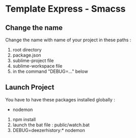 Template Express - Smacss
=========================

Change the name
---------------

Change the name with name of your project in these paths :  

1. root directory
2. package.json
3. sublime-project file
4. sublime-workspace file
5. in the command "DEBUG=..." below


Launch Project
---------------

You have to have these packages installed globally :  
* nodemon

1. npm install
2. launch the bat file : public/watch.bat
3. DEBUG=deezerhistory:* nodemon